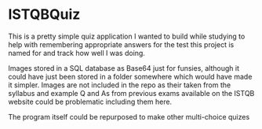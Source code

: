 # ISTQBQuiz

This is a pretty simple quiz application I wanted to build while studying to help with remembering appropriate answers for the test this project is named for and track how well I was doing.

Images stored in a SQL database as Base64 just for funsies, although it could have just been stored in a folder somewhere which would have made it simpler.
Images are not included in the repo as their taken from the syllabus and example Q and As from previous exams available on the ISTQB website could be problematic including them here.

The program itself could be repurposed to make other multi-choice quizes

